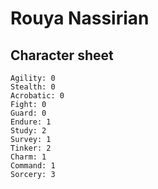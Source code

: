 # Rouya Nassirian

## Character sheet

```
Agility: 0
Stealth: 0
Acrobatic: 0
Fight: 0
Guard: 0
Endure: 1
Study: 2
Survey: 1
Tinker: 2
Charm: 1
Command: 1
Sorcery: 3
```
